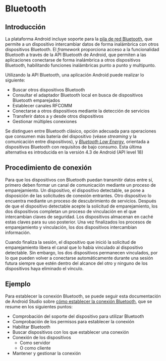 # Bluetooth

## Introducción

La plataforma Android incluye soporte para la [pila de red Bluetooth](https://es.wikipedia.org/wiki/Bluetooth_(especificaci%C3%B3n)),
que permite a un dispositivo intercambiar datos de forma inalámbrica con
otros dispositivos Bluetooth. El _framework_ proporciona acceso a la
funcionalidad Bluetooth a través de la API Bluetooth de Android, que permiten a
las aplicaciones conectarse de forma inalámbrica a otros dispositivos Bluetooth,
habilitando funciones inalámbricas punto a punto y multipunto.

Utilizando la API Bluetooth, una aplicación Android puede realizar lo siguiente:

- Buscar otros dispositivos Bluetooth
- Consultar el adaptador Bluetooth local en busca de dispositivos Bluetooth 
	emparejados
- Establecer canales RFCOMM
- Conectarse a otros dispositivos mediante la detección de servicios
- Transferir datos a y desde otros dispositivos
- Gestionar múltiples conexiones

Se distinguen entre Bluetooth clásico, opción adecuada para operaciones que
consumen más batería del dispositivo (véase _streaming_ y la comunicación entre
dispositivos), y [_Bluetooth Low Energy_](https://developer.android.com/develop/connectivity/bluetooth/ble/ble-overview), orientada a dispositivos Bluetooth con
requisitos de bajo consumo. Esta última alternativa es introducida en la versión
4.3 de Android (API level 18)

## Procedimiento de conexión

Para que los dispositivos con Bluetooth puedan transmitir datos entre sí,
primero deben formar un canal de comunicación mediante un proceso de
emparejamiento. Un dispositivo, el dispositivo detectable, se pone a disposición
de las solicitudes de conexión entrantes. Otro dispositivo lo encuentra mediante
un proceso de descubrimiento de servicios. Después de que el dispositivo
detectable acepte la solicitud de emparejamiento, los dos dispositivos completan
un proceso de vinculación en el que intercambian claves de seguridad. Los
dispositivos almacenan en caché estas claves para su uso posterior. Una vez
finalizados los procesos de emparejamiento y vinculación, los dos dispositivos
intercambian información. 

Cuando finaliza la sesión, el dispositivo que inició la solicitud de
emparejamiento libera el canal que lo había vinculado al dispositivo detectable.
Sin embargo, los dos dispositivos permanecen vinculados, por lo que pueden
volver a conectarse automáticamente durante una sesión futura siempre que estén
dentro del alcance del otro y ninguno de los dispositivos haya eliminado el
vínculo.

## Ejemplo

Para establecer la conexión Bluetooth, se puede seguir esta documentación de
Android Studio sobre [cómo establecer la conexión Bluetooth](https://developer.android.com/guide/topics/connectivity/bluetooth#SettingUp), que se resume
en los siguientes puntos:

- Comprobación del soporte del dispositivo para utilizar Bluetooth
- Comprobación de los permisos para establecer la conexión
- Habilitar Bluetooth
- Buscar dispositivos con los que establecer una conexión
- Conexión de los dispositivos
	- Como servidor
	- O como cliente
- Mantener y gestionar la conexión
